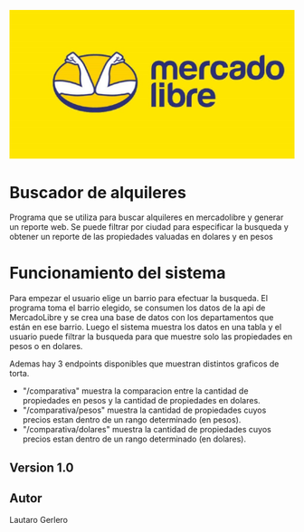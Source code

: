 ![logotipo](MercadoLibre.jpg)

# Buscador de alquileres 

Programa que se utiliza para buscar alquileres en mercadolibre y generar un reporte web. Se puede filtrar por ciudad para especificar la busqueda y obtener un reporte de las propiedades valuadas en dolares y en pesos


# Funcionamiento del sistema

Para empezar el usuario elige un barrio para efectuar la busqueda. El programa toma el barrio elegido, se consumen los datos de la api de MercadoLibre y se crea una base de datos con los departamentos que están en ese barrio. Luego el sistema muestra los datos en una tabla y el usuario puede filtrar la busqueda para que muestre solo las propiedades en pesos o en dolares.

Ademas hay 3 endpoints disponibles que muestran distintos graficos de torta.  
- "/comparativa" muestra la comparacion entre la cantidad de propiedades en pesos y la cantidad de propiedades en dolares.  
- "/comparativa/pesos" muestra la cantidad de propiedades cuyos precios estan dentro de un rango determinado (en pesos).  
- "/comparativa/dolares" muestra la cantidad de propiedades cuyos precios estan dentro de un rango determinado (en dolares).





## Version 1.0

## Autor
Lautaro Gerlero
